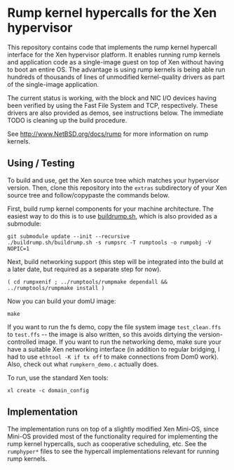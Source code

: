 Rump kernel hypercalls for the Xen hypervisor
=============================================

This repository contains code that implements the rump kernel hypercall
interface for the Xen hypervisor platform.  It enables running rump
kernels and application code as a single-image guest on top of Xen
without having to boot an entire OS.  The advantage is using rump
kernels is being able run hundreds of thousands of lines of unmodified
kernel-quality drivers as part of the single-image application.

The current status is working, with the block and NIC I/O devices having
been verified by using the Fast File System and TCP, respectively.
These drivers are also provided as demos, see instructions below.
The immediate TODO is cleaning up the build procedure.

See http://www.NetBSD.org/docs/rump for more information on rump kernels.

Using / Testing
---------------

To build and use, get the Xen source tree which matches your hypervisor
version.  Then, clone this repository into the `extras` subdirectory
of your Xen source tree and follow/copypaste the commands below.

First, build rump kernel components for your machine architecture.
The easiest way to do this is to use
[buildrump.sh](https://github.com/anttikantee/buildrump.sh), which is
also provided as a submodule:

	git submodule update --init --recursive
	./buildrump.sh/buildrump.sh -s rumpsrc -T rumptools -o rumpobj -V NOPIC=1

Next, build networking support (this step will be integrated into the
build at a later date, but required as a separate step for now).

	( cd rumpxenif ; ../rumptools/rumpmake dependall && ../rumptools/rumpmake install )

Now you can build your domU image:

	make

If you want to run the fs demo, copy the file system image
`test_clean.ffs` to `test.ffs` -- the image is also written, so this
avoids dirtying the version-controlled image.  If you want to run the
networking demo, make sure your have a suitable Xen networking interface
(in addition to regular bridging, I had to use `ethtool -K if tx off` to
make connections from Dom0 work).  Also, check out what `rumpkern_demo.c`
actually does.

To run, use the standard Xen tools:

	xl create -c domain_config


Implementation
--------------

The implementation runs on top of a slightly modified Xen Mini-OS, since
Mini-OS provided most of the functionality required for implementing the
rump kernel hypercalls, such as cooperative scheduling, etc.  See the
`rumphyper*` files to see the hypercall implementations relevant for
running rump kernels.
